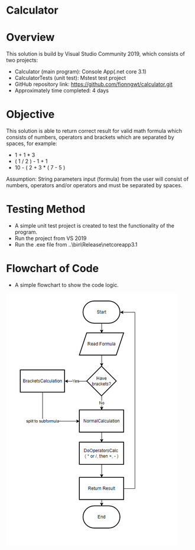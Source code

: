 # Calculator

# Overview
This solution is build by Visual Studio Community 2019, which consists of two projects:
- Calculator (main program): Console App(.net core 3.1)
- CalculatorTests (unit test): Mstest test project
- GitHub repository link: https://github.com/fionngwt/calculator.git
- Approximately time completed: 4 days

# Objective
This solution is able to return correct result for valid math formula which consists of numbers, operators and brackets which are separated by spaces, for example: 
- 1 + 1 * 3
- ( 1 / 2 ) - 1 + 1
- 10 - ( 2 + 3 * ( 7 - 5 )

Assumption: 
String parameters input (formula) from the user will consist of numbers, operators and/or operators and must be separated by spaces. 

# Testing Method
- A simple unit test project is created to test the functionality of the program.
- Run the project from VS 2019 
- Run the .exe file from ..\bin\Release\netcoreapp3.1

# Flowchart of Code
- A simple flowchart to show the code logic.

![flowchart](https://github.com/fionngwt/calculator/blob/master/flowchart.PNG?raw=true)
